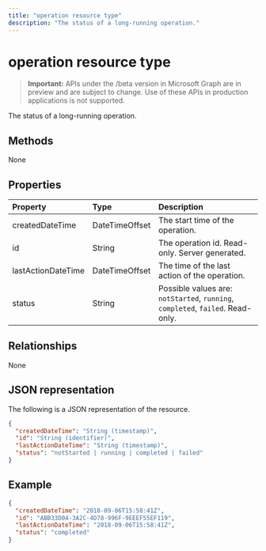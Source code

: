 ---title: "operation resource type"description: "The status of a long-running operation."---# operation resource type

> **Important:** APIs under the /beta version in Microsoft Graph are in preview and are subject to change. Use of these APIs in production applications is not supported.

The status of a long-running operation.

## Methods

None

## Properties

| Property           | Type            | Description                                                                     |
| :----------------- | :-------------- | :-------------------------------------------------------------------------------|
| createdDateTime    | DateTimeOffset  | The start time of the operation.                                                |
| id                 | String          | The operation id. Read-only. Server generated.                                  |
| lastActionDateTime | DateTimeOffset  | The time of the last action of the operation.                                   |
| status             | String          | Possible values are: `notStarted`, `running`, `completed`, `failed`. Read-only. |

## Relationships

None

## JSON representation

The following is a JSON representation of the resource.

<!--{
  "blockType": "resource",
  "optionalProperties": [],
  "baseType": "microsoft.graph.entity",
  "@odata.type": "microsoft.graph.operation"
}-->
```json
{
  "createdDateTime": "String (timestamp)",
  "id": "String (identifier)",
  "lastActionDateTime": "String (timestamp)",
  "status": "notStarted | running | completed | failed"
}
```

## Example

<!-- {
  "blockType": "example",
  "@odata.type": "microsoft.graph.operation"
}-->
```json
{
  "createdDateTime": "2018-09-06T15:58:41Z",
  "id": "ABB33D04-3A2C-4D78-996F-9EEEF55EF119",
  "lastActionDateTime": "2018-09-06T15:58:41Z",
  "status": "completed"
}
```

<!-- uuid: 13fa92b1-3b41-498b-aab1-f943464a124f
2018-03-30 10:29:30 UTC -->
<!-- {
  "type": "#page.annotation",
  "description": "operation resource",
  "keywords": "",
  "section": "documentation",
  "tocPath": ""
}-->